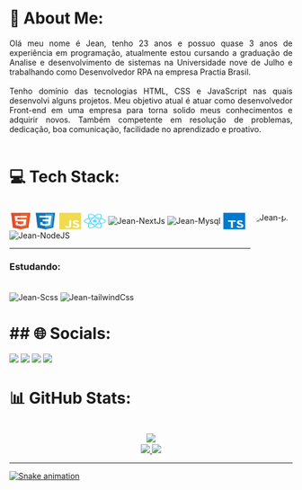 # 💫 About Me:

<div align="justify" class="Teste">
  Olá meu nome é Jean, tenho 23 anos e possuo quase 3 anos de experiência em programação, 
  atualmente estou cursando a graduação de Analise e desenvolvimento de 
  sistemas na Universidade nove de Julho e trabalhando como Desenvolvedor RPA na empresa Practia Brasil.
</div><br/>
<div align="justify">
  Tenho domínio das tecnologias HTML, CSS e JavaScript nas quais desenvolvi alguns projetos. 
  Meu objetivo atual é atuar como desenvolvedor Front-end em uma empresa para torna solido meus conhecimentos e adquirir novos. Também competente em resolução de problemas, dedicação, boa comunicação, facilidade no aprendizado e proativo.
</div>
<br/>

<h1>💻 <strong>Tech Stack:</strong></h1>
  
<div style="display: inline_block"><br>
  <img align="center" alt="Jean-HTML" height="30" width="40" src="https://raw.githubusercontent.com/devicons/devicon/master/icons/html5/html5-original.svg">
  <img align="center" alt="Jean-CSS" height="30" width="40" src="https://raw.githubusercontent.com/devicons/devicon/master/icons/css3/css3-original.svg">
  <img align="center" alt="Jean-Js" height="30" width="40" src="https://raw.githubusercontent.com/devicons/devicon/master/icons/javascript/javascript-plain.svg">
  <img align="center" alt="Jean-React" height="30" width="40" src="https://raw.githubusercontent.com/devicons/devicon/master/icons/react/react-original.svg">
  <img align="center" alt="Jean-NextJs" height="30" width="30" src="https://res.cloudinary.com/startup-grind/image/upload/c_fill,dpr_2.0,f_auto,g_center,q_auto:good/v1/gcs/platform-data-dsc/events/nextjs-boilerplate-logo.png">
  <img align="center" alt="Jean-Mysql" height="30" width="35" src="https://icons.iconarchive.com/icons/papirus-team/papirus-apps/256/mysql-workbench-icon.png">
  
  <img align="right" alt="Jean-pic" height="150" style="border-radius:50px;" src="https://cdn2.gnarususercontent.com.br/1/767392/303fb71c-c76e-4803-835d-f2d916f1c964.png?width=100&height=100&aspect_ratio=1:1">
  <img align="center" alt="Jean-TypeScript" height="30" width="40" src="https://raw.githubusercontent.com/devicons/devicon/master/icons/typescript/typescript-plain.svg">

  <img align="center" alt="Jean-NodeJS" height="45" width="45" src="https://cdn.iconscout.com/icon/free/png-512/node-js-1174925.png?f=avif">
</div>
  
 <hr/>
   <h3>Estudando:</h3>
<div style="display: inline_block"><br>

  <img align="center" alt="Jean-Scss" height="35" width="35" src="https://cdn.iconscout.com/icon/free/png-512/sass-13-1175092.png?f=avif&w=256">  
  <img align="center" alt="Jean-tailwindCss" height="40" width="55" src="https://logospng.org/download/tailwind-css/tailwind-css-4096.png">  
</div>
  
  ##
 <h1>## 🌐 <strong>Socials:</strong></h1>
<div> 
  <a href="https://instagram.com/jean.aires21" target="_blank"><img src="https://img.shields.io/badge/-Instagram-%23E4405F?style=for-the-badge&logo=instagram&logoColor=white" target="_blank"></a>
 <a href="https://discord.gg/JeanCarlos#5053" target="_blank"><img src="https://img.shields.io/badge/Discord-7289DA?style=for-the-badge&logo=discord&logoColor=white" target="_blank"></a> 
  <a href = "mailto:jean.aires21@gmail.com"><img src="https://img.shields.io/badge/Gmail-D14836?style=for-the-badge&logo=gmail&logoColor=white" target="_blank"></a>
  <a href="https://www.linkedin.com/in/jean-carlos-aires-83a3821a2" target="_blank"><img src="https://img.shields.io/badge/-LinkedIn-%230077B5?style=for-the-badge&logo=linkedin&logoColor=white" target="_blank"></a> 

  
<h1>📊 <strong>GitHub Stats:</strong></h1>
<br/>
<div align="center">
  <a href="https://github.com/jean-script">
  <img height="210em" src="https://github-readme-streak-stats.herokuapp.com/?user=jean-script&theme=blueberry&hide_border=false"/>
  <br/>
  <img height="180em" src="https://github-readme-stats.vercel.app/api?username=jean-script&show_icons=true&theme=dracula&include_all_commits=true&count_private=true"/>
  <img height="180em" src="https://github-readme-stats.vercel.app/api/top-langs/?username=jean-script&layout=compact&langs_count=7&theme=dracula"/>
</div>
</div>
<hr/>
 
  ![Snake animation](https://github.com/jean-script/jean-script/blob/output/github-contribution-grid-snake.svg)
 
</div>
